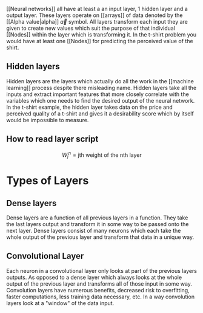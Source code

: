 [[Neural networks]] all have at least a an input layer, 1 hidden layer and a output layer. These layers operate on [[arrays]] of data denoted by the [[Alpha value|alpha]] $\vec{a}$ symbol. All layers transform each input they are given to create new values which suit the purpose of that individual [[Nodes]] within the layer which is transforming it. In the t-shirt problem you would have at least one [[Nodes]] for predicting the perceived value of the shirt.

## Hidden layers
Hidden layers are the layers which actually do all the work in the [[machine learning]] process despite there misleading name. Hidden layers take all the inputs and extract important features that more closely correlate with the variables which one needs to find the desired output of the neural network. In the t-shirt example, the hidden layer takes data on the price and perceived quality of a t-shirt and gives it a desirability score which by itself would be impossible to measure.

## How to read layer script
$$
W_{j}^{n} = \text{jth weight of the nth layer}
$$


# Types of Layers
## Dense layers
Dense layers are a function of all previous layers in a function. They take the last layers output and transform it in some way to be passed onto the next layer. Dense layers consist of many neurons which each take the whole output of the previous layer and transform that data in a unique way. 

## Convolutional Layer
Each neuron in a convolutional layer only looks at part of the previous layers outputs. As opposed to a dense layer which always looks at the whole output of the previous layer and transforms all of those input in some way. Convolution layers have numerous benefits, decreased risk to overfitting, faster computations, less training data necessary, etc. In a way convolution layers look at a "window" of the data input. 